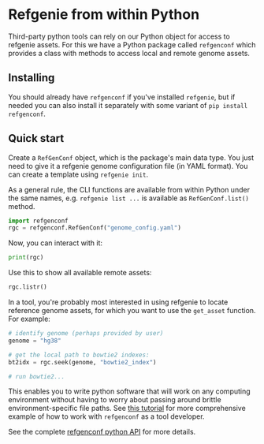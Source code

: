 # Refgenie from within Python

Third-party python tools can rely on our Python object for access to refgenie assets. For this we have a Python package called `refgenconf` which provides a class with methods to access local and remote genome assets.

## Installing

You should already have `refgenconf` if you've installed `refgenie`, but if needed you can also install it separately with some variant of `pip install refgenconf`.

## Quick start
Create a `RefGenConf` object, which is the package's main data type. You just need to give it a refgenie genome configuration file (in YAML format). You can create a template using `refgenie init`.

As a general rule, the CLI functions are available from within Python under the same names, e.g. `refgenie list ...` is available as `RefGenConf.list()` method.

```python
import refgenconf
rgc = refgenconf.RefGenConf("genome_config.yaml")
```

Now, you can interact with it:
```python
print(rgc)
```

Use this to show all available remote assets:
```python
rgc.listr()
```

In a tool, you're probably most interested in using refgenie to locate reference genome assets, for which you want to use the `get_asset` function. For example:

```python
# identify genome (perhaps provided by user)
genome = "hg38"

# get the local path to bowtie2 indexes:
bt2idx = rgc.seek(genome, "bowtie2_index")

# run bowtie2...
```

This enables you to write python software that will work on any computing environment without having to worry about passing around brittle environment-specific file paths. See [this tutorial](/refgenconf_usage) for more comprehensive example of how to work with `refgenconf` as a tool developer.

See the complete [refgenconf python API](/autodoc_build/refgenconf) for more details.
